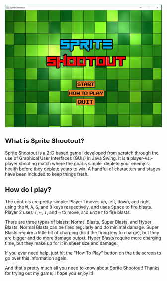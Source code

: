 ![alt-text](https://github.com/jskattuk/Sprite-Shootout/blob/master/Title%20Screen.PNG)

## What is Sprite Shootout?

Sprite Shootout is a 2-D based game I developed from scratch through the use of Graphical User Interfaces (GUIs) in Java Swing. It is a player-vs.-player shooting match where the goal is simple: deplete your enemy's health before they deplete yours to win. A handful of characters and stages have been included to keep things fresh.

## How do I play?

The controls are pretty simple: Player 1 moves up, left, down, and right using the <kbd>W</kbd>, <kbd>A</kbd>, <kbd>S</kbd>, and <kbd>D</kbd> keys respectively, and uses <kbd>Space</kbd> to fire blasts. Player 2 uses <kbd>↑</kbd>, <kbd>←</kbd>, <kbd>↓</kbd>, and <kbd>→</kbd> to move, and <kbd>Enter</kbd> to fire blasts.

There are three types of blasts: Normal Blasts, Super Blasts, and Hyper Blasts. Normal Blasts can be fired regularly and do minimal damage. Super Blasts require a little bit of charging (hold the firing key to charge), but they are bigger and do more damage output. Hyper Blasts require more charging time, but they make up for it in sheer size and damage.

If you ever need help, just hit the "How To Play" button on the title screen to go over this information again.

And that's pretty much all you need to know about Sprite Shootout! Thanks for trying out my game; I hope you enjoy it!
